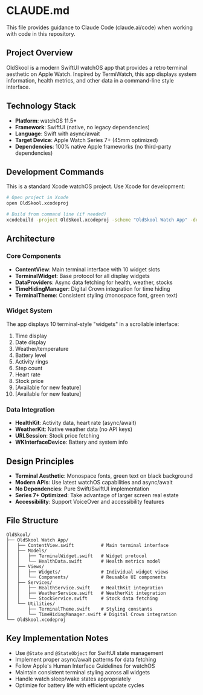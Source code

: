 # CLAUDE.md

This file provides guidance to Claude Code (claude.ai/code) when working with code in this repository.

## Project Overview

OldSkool is a modern SwiftUI watchOS app that provides a retro terminal aesthetic on Apple Watch. Inspired by TermiWatch, this app displays system information, health metrics, and other data in a command-line style interface.

## Technology Stack

- **Platform**: watchOS 11.5+
- **Framework**: SwiftUI (native, no legacy dependencies)
- **Language**: Swift with async/await
- **Target Device**: Apple Watch Series 7+ (45mm optimized)
- **Dependencies**: 100% native Apple frameworks (no third-party dependencies)

## Development Commands

This is a standard Xcode watchOS project. Use Xcode for development:

```bash
# Open project in Xcode
open OldSkool.xcodeproj

# Build from command line (if needed)
xcodebuild -project OldSkool.xcodeproj -scheme "OldSkool Watch App" -destination "platform=watchOS Simulator,name=Apple Watch Series 7 - 45mm"
```

## Architecture

### Core Components

- **ContentView**: Main terminal interface with 10 widget slots
- **TerminalWidget**: Base protocol for all display widgets
- **DataProviders**: Async data fetching for health, weather, stocks
- **TimeHidingManager**: Digital Crown integration for time hiding
- **TerminalTheme**: Consistent styling (monospace font, green text)

### Widget System

The app displays 10 terminal-style "widgets" in a scrollable interface:
1. Time display
2. Date display  
3. Weather/temperature
4. Battery level
5. Activity rings
6. Step count
7. Heart rate
8. Stock price
9. [Available for new feature]
10. [Available for new feature]

### Data Integration

- **HealthKit**: Activity data, heart rate (async/await)
- **WeatherKit**: Native weather data (no API keys)
- **URLSession**: Stock price fetching
- **WKInterfaceDevice**: Battery and system info

## Design Principles

- **Terminal Aesthetic**: Monospace fonts, green text on black background
- **Modern APIs**: Use latest watchOS capabilities and async/await
- **No Dependencies**: Pure Swift/SwiftUI implementation
- **Series 7+ Optimized**: Take advantage of larger screen real estate
- **Accessibility**: Support VoiceOver and accessibility features

## File Structure

```
OldSkool/
├── OldSkool Watch App/
│   ├── ContentView.swift          # Main terminal interface
│   ├── Models/
│   │   ├── TerminalWidget.swift   # Widget protocol
│   │   └── HealthData.swift       # Health metrics model
│   ├── Views/
│   │   ├── Widgets/               # Individual widget views
│   │   └── Components/            # Reusable UI components
│   ├── Services/
│   │   ├── HealthService.swift    # HealthKit integration
│   │   ├── WeatherService.swift   # WeatherKit integration
│   │   └── StockService.swift     # Stock data fetching
│   └── Utilities/
│       ├── TerminalTheme.swift    # Styling constants
│       └── TimeHidingManager.swift # Digital Crown integration
└── OldSkool.xcodeproj
```

## Key Implementation Notes

- Use `@State` and `@StateObject` for SwiftUI state management
- Implement proper async/await patterns for data fetching
- Follow Apple's Human Interface Guidelines for watchOS
- Maintain consistent terminal styling across all widgets
- Handle watch sleep/wake states appropriately
- Optimize for battery life with efficient update cycles